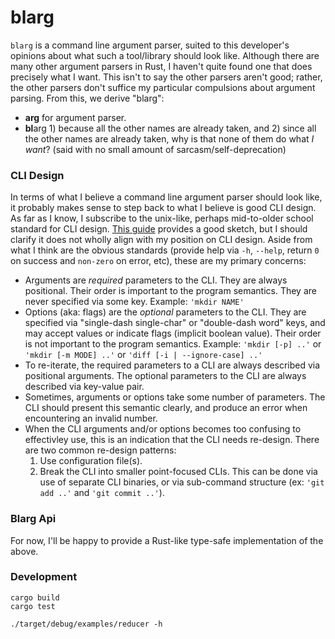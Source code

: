 # blarg

`blarg` is a command line argument parser, suited to this developer's opinions about what such a tool/library should look like.
Although there are many other argument parsers in Rust, I haven't quite found one that does precisely what I want.
This isn't to say the other parsers aren't good; rather, the other parsers don't suffice my particular compulsions about argument parsing.
From this, we derive "blarg":
* **arg** for argument parser.
* **bl**arg 1) because all the other names are already taken, and 2) since all the other names are already taken, why is that none of them do what *I want*? (said with no small amount of sarcasm/self-deprecation)

### CLI Design
In terms of what I believe a command line argument parser should look like, it probably makes sense to step back to what I believe is good CLI design.
As far as I know, I subscribe to the unix-like, perhaps mid-to-older school standard for CLI design.
[This guide](https://clig.dev) provides a good sketch, but I should clarify it does not wholly align with my position on CLI design.
Aside from what I think are the obvious standards (provide help via `-h`, `--help`, return `0` on success and `non-zero` on error, etc), these are my primary concerns:

* Arguments are *required* parameters to the CLI.
They are always positional.
Their order is important to the program semantics.
They are never specified via some key.
Example: `'mkdir NAME'`
* Options (aka: flags) are the *optional* parameters to the CLI.
They are specified via "single-dash single-char" or "double-dash word" keys, and may accept values or indicate flags (implicit boolean value).
Their order is not important to the program semantics.
Example: `'mkdir [-p] ..'` or `'mkdir [-m MODE] ..'` or `'diff [-i | --ignore-case] ..'`
* To re-iterate, the required parameters to a CLI are always described via positional arguments.
The optional parameters to the CLI are always described via key-value pair.
* Sometimes, arguments or options take some number of parameters.
The CLI should present this semantic clearly, and produce an error when encountering an invalid number.
* When the CLI arguments and/or options becomes too confusing to effectivley use, this is an indication that the CLI needs re-design.
There are two common re-design patterns:
    1. Use configuration file(s).
    2. Break the CLI into smaller point-focused CLIs.
       This can be done via use of separate CLI binaries, or via sub-command structure (ex: `'git add ..'` and `'git commit ..'`).

### Blarg Api
For now, I'll be happy to provide a Rust-like type-safe implementation of the above.

### Development

    cargo build
    cargo test

    ./target/debug/examples/reducer -h

